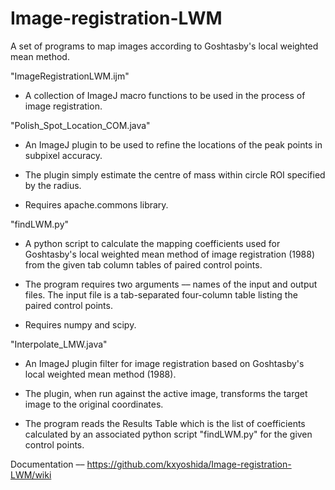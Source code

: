 # Image-registration-LWM
A set of programs to map images according to Goshtasby's local weighted mean method.


"ImageRegistrationLWM.ijm"

 - A collection of ImageJ macro functions to be used in the process of image registration.
 

"Polish_Spot_Location_COM.java"

 - An ImageJ plugin to be used to refine the locations of the peak points in subpixel accuracy.
 
 - The plugin simply estimate the centre of mass within circle ROI specified by the radius. 
 
 - Requires apache.commons library.


"findLWM.py"

 - A python script to calculate the mapping coefficients used for 
Goshtasby's local weighted mean method of image registration 
(1988) from the given tab column tables of paired control points.

 - The program requires two arguments –– names of the input and 
output files. The input file is a tab-separated four-column 
table listing the paired control points.

 - Requires numpy and scipy.



"Interpolate_LMW.java"

 - An ImageJ plugin filter for image registration based on Goshtasby's local
weighted mean method (1988).

 - The plugin, when run against the active image, transforms the target image to the
original coordinates.

 - The program reads the Results Table which is the list of coefficients calculated
by an associated python script "findLWM.py" for the given control points.

Documentation –– https://github.com/kxyoshida/Image-registration-LWM/wiki
